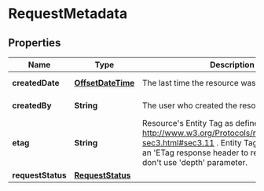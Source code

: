 

# RequestMetadata

## Properties

| Name | Type | Description | Notes |
| ------------ | ------------- | ------------- | ------------- |
| **createdDate** | [**OffsetDateTime**](OffsetDateTime.md) | The last time the resource was created |  [optional] [readonly] |
| **createdBy** | **String** | The user who created the resource. |  [optional] [readonly] |
| **etag** | **String** | Resource&#39;s Entity Tag as defined in http://www.w3.org/Protocols/rfc2616/rfc2616-sec3.html#sec3.11 . Entity Tag is also added as an &#39;ETag response header to requests which don&#39;t use &#39;depth&#39; parameter.  |  [optional] [readonly] |
| **requestStatus** | [**RequestStatus**](RequestStatus.md) |  |  [optional] |


